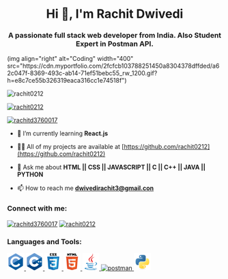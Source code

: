 <h1 align="center">Hi 👋, I'm Rachit Dwivedi</h1>
<h3 align="center">A passionate full stack web developer from India. Also Student Expert in Postman API.</h3>
(img align="right" alt="Coding" width="400" src="https://cdn.myportfolio.com/2fcfcb103788251450a8304378dffded/a62c047f-8369-493c-ab14-71ef51bebc55_rw_1200.gif?h=e8c7ce55b326319eaca316cc1e74518f")

<p align="left"> <img src="https://komarev.com/ghpvc/?username=rachit0212&label=Profile%20views&color=0e75b6&style=flat" alt="rachit0212" /> </p>

<p align="left"> <a href="https://github.com/ryo-ma/github-profile-trophy"><img src="https://github-profile-trophy.vercel.app/?username=rachit0212" alt="rachit0212" /></a> </p>

<p align="left"> <a href="https://twitter.com/rachitd3760017" target="blank"><img src="https://img.shields.io/twitter/follow/rachitd3760017?logo=twitter&style=for-the-badge" alt="rachitd3760017" /></a> </p>

- 🌱 I’m currently learning **React.js**

- 👨‍💻 All of my projects are available at [https://github.com/rachit0212](https://github.com/rachit0212)

- 💬 Ask me about **HTML || CSS || JAVASCRIPT || C || C++ || JAVA || PYTHON**

- 📫 How to reach me **dwivedirachit3@gmail.con**

<h3 align="left">Connect with me:</h3>
<p align="left">
<a href="https://twitter.com/rachitd3760017" target="blank"><img align="center" src="https://raw.githubusercontent.com/rahuldkjain/github-profile-readme-generator/master/src/images/icons/Social/twitter.svg" alt="rachitd3760017" height="30" width="40" /></a>
<a href="https://www.codechef.com/users/rachit0212" target="blank"><img align="center" src="https://cdn.jsdelivr.net/npm/simple-icons@3.1.0/icons/codechef.svg" alt="rachit0212" height="30" width="40" /></a>
</p>

<h3 align="left">Languages and Tools:</h3>
<p align="left"> <a href="https://www.cprogramming.com/" target="_blank" rel="noreferrer"> <img src="https://raw.githubusercontent.com/devicons/devicon/master/icons/c/c-original.svg" alt="c" width="40" height="40"/> </a> <a href="https://www.w3schools.com/cpp/" target="_blank" rel="noreferrer"> <img src="https://raw.githubusercontent.com/devicons/devicon/master/icons/cplusplus/cplusplus-original.svg" alt="cplusplus" width="40" height="40"/> </a> <a href="https://www.w3schools.com/css/" target="_blank" rel="noreferrer"> <img src="https://raw.githubusercontent.com/devicons/devicon/master/icons/css3/css3-original-wordmark.svg" alt="css3" width="40" height="40"/> </a> <a href="https://www.w3.org/html/" target="_blank" rel="noreferrer"> <img src="https://raw.githubusercontent.com/devicons/devicon/master/icons/html5/html5-original-wordmark.svg" alt="html5" width="40" height="40"/> </a> <a href="https://www.java.com" target="_blank" rel="noreferrer"> <img src="https://raw.githubusercontent.com/devicons/devicon/master/icons/java/java-original.svg" alt="java" width="40" height="40"/> </a> <a href="https://postman.com" target="_blank" rel="noreferrer"> <img src="https://www.vectorlogo.zone/logos/getpostman/getpostman-icon.svg" alt="postman" width="40" height="40"/> </a> <a href="https://www.python.org" target="_blank" rel="noreferrer"> <img src="https://raw.githubusercontent.com/devicons/devicon/master/icons/python/python-original.svg" alt="python" width="40" height="40"/> </a> </p>
